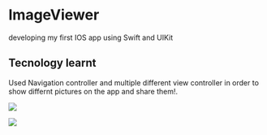 # ImageViewer
developing my first IOS app using Swift and UIKit

## Tecnology learnt
Used Navigation controller and multiple different view controller in order to show differnt pictures on the app and share them!.

![](https://github.com/AmrFiqi/firstIOSProject/blob/main/app_preview.gif)

![](https://github.com/AmrFiqi/firstIOSProject/blob/main/image_view_share.gif)
